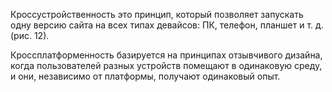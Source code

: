 Кроссустройственность это принцип, который позволяет запускать одну версию сайта на всех типах девайсов: ПК, телефон, планшет и т. д. (рис. 12).  
  
Кроссплатформенность базируется на принципах отзывчивого дизайна, когда пользователей разных устройств помещают в одинаковую среду, и они, независимо от платформы, получают одинаковый опыт.